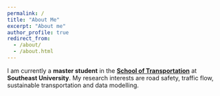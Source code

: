 ```yaml
---
permalink: /
title: "About Me"
excerpt: "About me"
author_profile: true
redirect_from: 
  - /about/
  - /about.html
---
```


I am currently a **master student** in the  [**School of Transportation**](https://tc.seu.edu.cn/jt_en/) at **Southeast University**. My research interests are road safety, traffic flow, sustainable transportation and data modelling.
